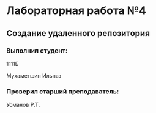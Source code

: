 # Лабораторная работа №4

## Создание удаленного репозитория

### Выполнил студент:

1111Б

Мухаметшин Ильназ

### Проверил старший преподаватель:

Усманов Р.Т.
